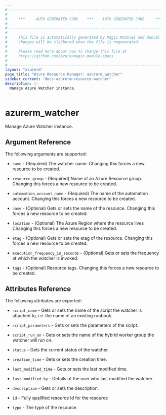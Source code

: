 ```yaml
---
# ----------------------------------------------------------------------------
#
#     ***     AUTO GENERATED CODE    ***    AUTO GENERATED CODE     ***
#
# ----------------------------------------------------------------------------
#
#     This file is automatically generated by Magic Modules and manual
#     changes will be clobbered when the file is regenerated.
#
#     Please read more about how to change this file at
#     https://github.com/Azure/magic-module-specs
#
# ----------------------------------------------------------------------------
layout: "azurerm"
page_title: "Azure Resource Manager: azurerm_watcher"
sidebar_current: "docs-azurerm-resource-watcher"
description: |-
  Manage Azure Watcher instance.
---
```


# azurerm_watcher

Manage Azure Watcher instance.


## Argument Reference

The following arguments are supported:

* `name` - (Required) The watcher name. Changing this forces a new resource to be created.

* `resource_group` - (Required) Name of an Azure Resource group. Changing this forces a new resource to be created.

* `automation_account_name` - (Required) The name of the automation account. Changing this forces a new resource to be created.

* `name` - (Optional) Gets or sets the name of the resource. Changing this forces a new resource to be created.

* `location` - (Optional) The Azure Region where the resource lives Changing this forces a new resource to be created.

* `etag` - (Optional) Gets or sets the etag of the resource. Changing this forces a new resource to be created.

* `execution_frequency_in_seconds` - (Optional) Gets or sets the frequency at which the watcher is invoked.

* `tags` - (Optional) Resource tags. Changing this forces a new resource to be created.

## Attributes Reference

The following attributes are exported:

* `script_name` - Gets or sets the name of the script the watcher is attached to, i.e. the name of an existing runbook.

* `script_parameters` - Gets or sets the parameters of the script.

* `script_run_on` - Gets or sets the name of the hybrid worker group the watcher will run on.

* `status` - Gets the current status of the watcher.

* `creation_time` - Gets or sets the creation time.

* `last_modified_time` - Gets or sets the last modified time.

* `last_modified_by` - Details of the user who last modified the watcher.

* `description` - Gets or sets the description.

* `id` - Fully qualified resource Id for the resource

* `type` - The type of the resource.
